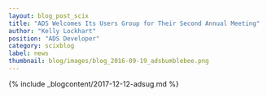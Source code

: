 ```yaml
---
layout: blog_post_scix
title: "ADS Welcomes Its Users Group for Their Second Annual Meeting"
author: "Kelly Lockhart"
position: "ADS Developer"
category: scixblog
label: news
thumbnail: blog/images/blog_2016-09-19_adsbumblebee.png
---
```



{% include _blogcontent/2017-12-12-adsug.md %}